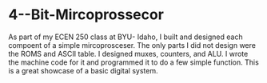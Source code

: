 # 4--Bit-Mircoprossecor
As part of my ECEN 250 class at BYU- Idaho, I built and designed each compoent of a simple mircoprosceser. The only parts I did not design were the ROMS and ASCII table. 
I designed muxes, counters, and ALU. I wrote the machine code for it and programmed it to do a few simple function. This is a great showcase of a basic digital system.
